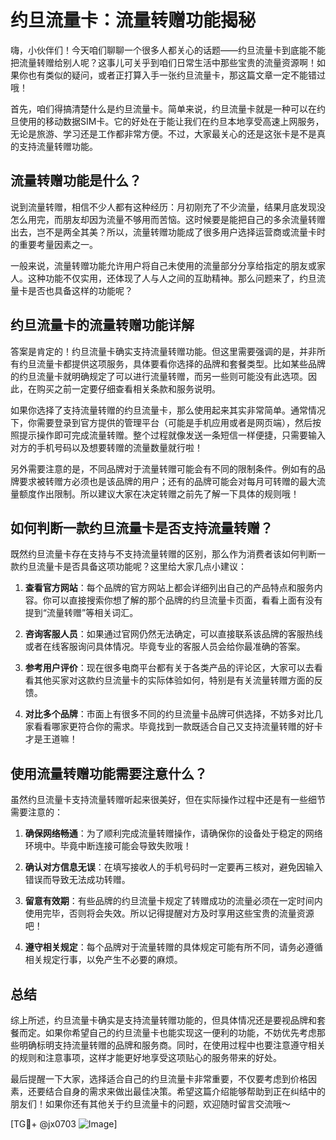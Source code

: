 # 约旦流量卡：流量转赠功能揭秘

嗨，小伙伴们！今天咱们聊聊一个很多人都关心的话题——约旦流量卡到底能不能把流量转赠给别人呢？这事儿可关乎到咱们日常生活中那些宝贵的流量资源啊！如果你也有类似的疑问，或者正打算入手一张约旦流量卡，那这篇文章一定不能错过哦！

首先，咱们得搞清楚什么是约旦流量卡。简单来说，约旦流量卡就是一种可以在约旦使用的移动数据SIM卡。它的好处在于能让我们在约旦本地享受高速上网服务，无论是旅游、学习还是工作都非常方便。不过，大家最关心的还是这张卡是不是真的支持流量转赠功能。

## 流量转赠功能是什么？

说到流量转赠，相信不少人都有这种经历：月初刚充了不少流量，结果月底发现没怎么用完，而朋友却因为流量不够用而苦恼。这时候要是能把自己的多余流量转赠出去，岂不是两全其美？所以，流量转赠功能成了很多用户选择运营商或流量卡时的重要考量因素之一。

一般来说，流量转赠功能允许用户将自己未使用的流量部分分享给指定的朋友或家人。这种功能不仅实用，还体现了人与人之间的互助精神。那么问题来了，约旦流量卡是否也具备这样的功能呢？

## 约旦流量卡的流量转赠功能详解

答案是肯定的！约旦流量卡确实支持流量转赠功能。但这里需要强调的是，并非所有约旦流量卡都提供这项服务，具体要看你选择的品牌和套餐类型。比如某些品牌的约旦流量卡就明确规定了可以进行流量转赠，而另一些则可能没有此选项。因此，在购买之前一定要仔细查看相关条款和服务说明。

如果你选择了支持流量转赠的约旦流量卡，那么使用起来其实非常简单。通常情况下，你需要登录到官方提供的管理平台（可能是手机应用或者是网页端），然后按照提示操作即可完成流量转赠。整个过程就像发送一条短信一样便捷，只需要输入对方的手机号码以及想要转赠的流量数量就行啦！

另外需要注意的是，不同品牌对于流量转赠可能会有不同的限制条件。例如有的品牌要求被转赠方必须也是该品牌的用户；还有的品牌可能会对每月可转赠的最大流量额度作出限制。所以建议大家在决定转赠之前先了解一下具体的规则哦！

## 如何判断一款约旦流量卡是否支持流量转赠？

既然约旦流量卡存在支持与不支持流量转赠的区别，那么作为消费者该如何判断一款约旦流量卡是否具备这项功能呢？这里给大家几点小建议：

1. **查看官方网站**：每个品牌的官方网站上都会详细列出自己的产品特点和服务内容。你可以直接搜索你想了解的那个品牌的约旦流量卡页面，看看上面有没有提到“流量转赠”等相关词汇。
   
2. **咨询客服人员**：如果通过官网仍然无法确定，可以直接联系该品牌的客服热线或者在线客服询问具体情况。毕竟专业的客服人员会给你最准确的答案。
   
3. **参考用户评价**：现在很多电商平台都有关于各类产品的评论区，大家可以去看看其他买家对这款约旦流量卡的实际体验如何，特别是有关流量转赠方面的反馈。

4. **对比多个品牌**：市面上有很多不同的约旦流量卡品牌可供选择，不妨多对比几家看看哪家更符合你的需求。毕竟找到一款既适合自己又支持流量转赠的好卡才是王道嘛！

## 使用流量转赠功能需要注意什么？

虽然约旦流量卡支持流量转赠听起来很美好，但在实际操作过程中还是有一些细节需要注意的：

1. **确保网络畅通**：为了顺利完成流量转赠操作，请确保你的设备处于稳定的网络环境中。毕竟中断连接可能会导致失败哦！

2. **确认对方信息无误**：在填写接收人的手机号码时一定要再三核对，避免因输入错误而导致无法成功转赠。

3. **留意有效期**：有些品牌的约旦流量卡规定了转赠成功的流量必须在一定时间内使用完毕，否则将会失效。所以记得提醒对方及时享用这些宝贵的流量资源吧！

4. **遵守相关规定**：每个品牌对于流量转赠的具体规定可能有所不同，请务必遵循相关规定行事，以免产生不必要的麻烦。

## 总结

综上所述，约旦流量卡确实是支持流量转赠功能的，但具体情况还是要视品牌和套餐而定。如果你希望自己的约旦流量卡也能实现这一便利的功能，不妨优先考虑那些明确标明支持流量转赠的品牌和服务商。同时，在使用过程中也要注意遵守相关的规则和注意事项，这样才能更好地享受这项贴心的服务带来的好处。

最后提醒一下大家，选择适合自己的约旦流量卡非常重要，不仅要考虑到价格因素，还要结合自身的需求来做出最佳决策。希望这篇介绍能够帮助到正在纠结中的朋友们！如果你还有其他关于约旦流量卡的问题，欢迎随时留言交流哦～

[TG💪+ @jx0703 ![Image](https://github.com/user-attachments/assets/dbca1d08-cadb-493c-b0ec-ad6f7a83f270)]